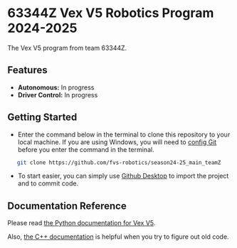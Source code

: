 # 63344Z Vex V5 Robotics Program 2024-2025

The Vex V5 program from team 63344Z.

## Features

- **Autonomous:** In progress
- **Driver Control:** In progress

## Getting Started

- Enter the command below in the terminal to clone this repository to your local machine. If you are using Windows, you will need to [config Git](https://git-scm.com/download/win) before you enter the command in the terminal.

```bash
   git clone https://github.com/fvs-robotics/season24-25_main_teamZ
```

- To start easier, you can simply use [Github Desktop](https://desktop.github.com/) to import the project and to commit code.

## Documentation Reference

Please read [the Python documentation for Vex V5](https://www.robotmesh.com/studio/content/docs/vexv5-python/html/namespaces.html).

Also, [the C++ documentation](https://www.robotmesh.com/studio/content/docs/vexv5-cpp/html/namespacevex.html) is helpful when you try to figure out old code.
